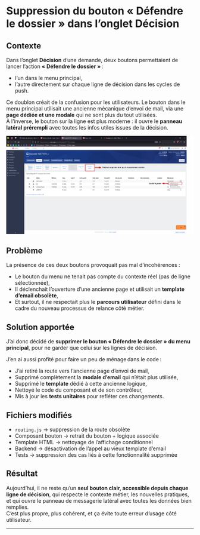 # Suppression du bouton « Défendre le dossier » dans l’onglet Décision

## Contexte

Dans l’onglet **Décision** d’une demande, deux boutons permettaient de lancer l’action **« Défendre le dossier »** :  
- l’un dans le menu principal,  
- l’autre directement sur chaque ligne de décision dans les cycles de push.

Ce doublon créait de la confusion pour les utilisateurs. Le bouton dans le menu principal utilisait une ancienne mécanique d’envoi de mail, via une **page dédiée et une modale** qui ne sont plus du tout utilisées.  
À l’inverse, le bouton sur la ligne est plus moderne : il ouvre le **panneau latéral prérempli** avec toutes les infos utiles issues de la décision.


![Screenshot de la page avant correction](ml_12242.png)

## Problème


La présence de ces deux boutons provoquait pas mal d’incohérences :

- Le bouton du menu ne tenait pas compte du contexte réel (pas de ligne sélectionnée),
- Il déclenchait l’ouverture d’une ancienne page et utilisait un **template d’email obsolète**,
- Et surtout, il ne respectait plus le **parcours utilisateur** défini dans le cadre du nouveau processus de relance côté métier.


## Solution apportée

J’ai donc décidé de **supprimer le bouton « Défendre le dossier » du menu principal**, pour ne garder que celui sur les lignes de décision.

J’en ai aussi profité pour faire un peu de ménage dans le code :

- J’ai retiré la route vers l’ancienne page d’envoi de mail,
- Supprimé complètement la **modale d’email** qui n’était plus utilisée,
- Supprimé le **template** dédié à cette ancienne logique,
- Nettoyé le code du composant et de son contrôleur,
- Mis à jour les **tests unitaires** pour refléter ces changements.

## Fichiers modifiés

- `routing.js` → suppression de la route obsolète
- Composant bouton → retrait du bouton + logique associée
- Template HTML → nettoyage de l’affichage conditionnel
- Backend → désactivation de l’appel au vieux template d’email
- Tests → suppression des cas liés à cette fonctionnalité supprimée

## Résultat

Aujourd’hui, il ne reste qu’un **seul bouton clair, accessible depuis chaque ligne de décision**, qui respecte le contexte métier, les nouvelles pratiques, et qui ouvre le panneau de messagerie latéral avec toutes les données bien remplies.  
C’est plus propre, plus cohérent, et ça évite toute erreur d’usage côté utilisateur.

---